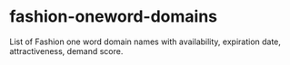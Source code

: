 # fashion-oneword-domains
List of Fashion one word domain names with availability, expiration date, attractiveness, demand score.
